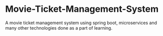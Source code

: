 # Movie-Ticket-Management-System
A movie ticket management system using spring boot, microservices and many other technologies done as a part of learning.
